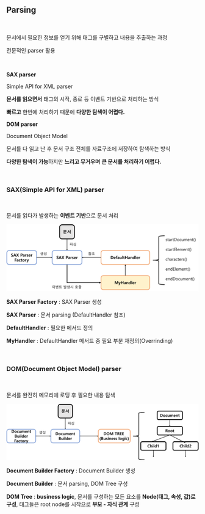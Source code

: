 ## Parsing

<br>

문서에서 필요한 정보를 얻기 위해 태그를 구별하고 내용을 추출하는 과정

전문적인 parser 활용

<br>

**SAX parser**

Simple API for XML parser

**문서를 읽으면서** 태그의 시작, 종료 등 이벤트 기반으로 처리하는 방식

**빠르고** 한번에 처리하기 때문에 **다양한 탐색이 어렵다.**

**DOM parser**

Document Object Model

문서를 다 읽고 난 후 문서 구조 전체를 자료구조에 저장하여 탐색하는 방식

**다양한 탐색이 가능**하지만 **느리고 무거우며** **큰 문서를 처리하기 어렵다.**

<br>

### SAX(Simple API for XML) parser

<br>

문서를 읽다가 발생하는 **이벤트 기반**으로 문서 처리


![SAX parser](../../img/inner%20ing/sax_parser.png)

**SAX Parser Factory** : SAX Parser 생성

**SAX Parser** : 문서 parsing (DefaultHandler 참조)

**DefaultHandler** : 필요한 메서드 정의

**MyHandler** : DefaultHandler 메서드 중 필요 부분 재정의(Overrinding)

<br>

### DOM(Document Object Model) parser

<br>

문서를 완전히 메모리에 로딩 후 필요한 내용 탐색

![Dom parser](../../img/inner%20ing/dom_parser.png)

**Document Builder Factory** : Document Builder 생성

**Document Builder** : 문서 parsing, DOM Tree 구성

**DOM Tree** : **business logic**, 문서를 구성하는 모든 요소를 **Node(태그, 속성, 값)로 구성**, 
 태그들은 root node를 시작으로 **부모 - 자식 관계** 구성